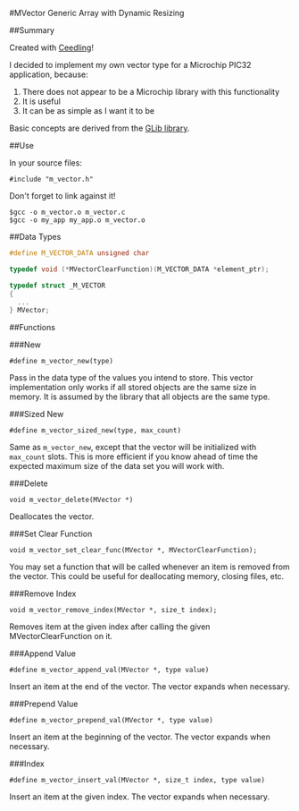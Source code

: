 #MVector Generic Array with Dynamic Resizing

##Summary

Created with [Ceedling](http://throwtheswitch.org)!

I decided to implement my own vector type for a Microchip PIC32 application, because:

1. There does not appear to be a Microchip library with this functionality
2. It is useful
3. It can be as simple as I want it to be

Basic concepts are derived from the [GLib library](https://developer.gnome.org/glib/stable/glib-Arrays.html).

##Use

In your source files:

    #include "m_vector.h"
    
Don't forget to link against it!

    $gcc -o m_vector.o m_vector.c
    $gcc -o my_app my_app.o m_vector.o
    
##Data Types

```C
#define M_VECTOR_DATA unsigned char

typedef void (*MVectorClearFunction)(M_VECTOR_DATA *element_ptr);

typedef struct _M_VECTOR
{
  ...
} MVector;
```

##Functions

###New

    #define m_vector_new(type)
    
Pass in the data type of the values you intend to store. This vector implementation only works if all stored objects are the same size in memory. It is assumed by the library that all objects are the same type.

###Sized New

    #define m_vector_sized_new(type, max_count)
    
Same as `m_vector_new`, except that the vector will be initialized with `max_count` slots. This is more efficient if you know ahead of time the expected maximum size of the data set you will work with.

###Delete

    void m_vector_delete(MVector *)

Deallocates the vector.

###Set Clear Function

    void m_vector_set_clear_func(MVector *, MVectorClearFunction);
    
You may set a function that will be called whenever an item is removed from the vector. This could be useful for deallocating memory, closing files, etc.

###Remove Index

    void m_vector_remove_index(MVector *, size_t index);
    
Removes item at the given index after calling the given MVectorClearFunction on it.

###Append Value

    #define m_vector_append_val(MVector *, type value)
    
Insert an item at the end of the vector. The vector expands when necessary.

###Prepend Value

    #define m_vector_prepend_val(MVector *, type value)
    
Insert an item at the beginning of the vector. The vector expands when necessary.

###Index

    #define m_vector_insert_val(MVector *, size_t index, type value)
    
Insert an item at the given index. The vector expands when necessary.
